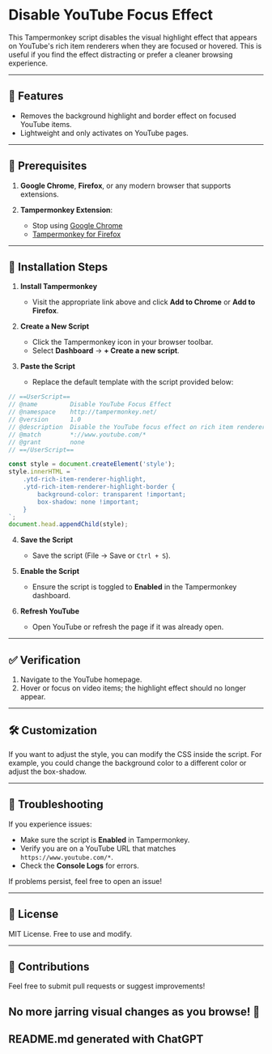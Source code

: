# Disable YouTube Focus Effect

This Tampermonkey script disables the visual highlight effect that appears on YouTube's rich item renderers when they are focused or hovered. This is useful if you find the effect distracting or prefer a cleaner browsing experience.

---

## 🚀 **Features**

* Removes the background highlight and border effect on focused YouTube items.
* Lightweight and only activates on YouTube pages.

---

## 📝 **Prerequisites**

1. **Google Chrome**, **Firefox**, or any modern browser that supports extensions.
2. **Tampermonkey Extension**:

   * Stop using [Google Chrome](https://chrome.google.com/webstore/detail/tampermonkey/dhdgffkkebhmkfjojejmpbldmpobfkfo?hl=en)
   * [Tampermonkey for Firefox](https://addons.mozilla.org/en-US/firefox/addon/tampermonkey/)

---

## 🔧 **Installation Steps**

1. **Install Tampermonkey**

   * Visit the appropriate link above and click **Add to Chrome** or **Add to Firefox**.

2. **Create a New Script**

   * Click the Tampermonkey icon in your browser toolbar.
   * Select **Dashboard** → **+ Create a new script**.

3. **Paste the Script**

   * Replace the default template with the script provided below:

```javascript
// ==UserScript==
// @name         Disable YouTube Focus Effect
// @namespace    http://tampermonkey.net/
// @version      1.0
// @description  Disable the YouTube focus effect on rich item renderers.
// @match        *://www.youtube.com/*
// @grant        none
// ==/UserScript==

const style = document.createElement('style');
style.innerHTML = `
    .ytd-rich-item-renderer-highlight,
    .ytd-rich-item-renderer-highlight-border {
        background-color: transparent !important;
        box-shadow: none !important;
    }
`;
document.head.appendChild(style);
```

4. **Save the Script**

   * Save the script (File → Save or `Ctrl + S`).

5. **Enable the Script**

   * Ensure the script is toggled to **Enabled** in the Tampermonkey dashboard.

6. **Refresh YouTube**

   * Open YouTube or refresh the page if it was already open.

---

## ✅ **Verification**

1. Navigate to the YouTube homepage.
2. Hover or focus on video items; the highlight effect should no longer appear.

---

## 🛠 **Customization**

If you want to adjust the style, you can modify the CSS inside the script. For example, you could change the background color to a different color or adjust the box-shadow.

---

## 🐛 **Troubleshooting**

If you experience issues:

* Make sure the script is **Enabled** in Tampermonkey.
* Verify you are on a YouTube URL that matches `https://www.youtube.com/*`.
* Check the **Console Logs** for errors.

If problems persist, feel free to open an issue!

---

## 📜 **License**

MIT License. Free to use and modify.

---

## 🙌 **Contributions**

Feel free to submit pull requests or suggest improvements!

## No more jarring visual changes as you browse! 🚀

## README.md generated with ChatGPT
